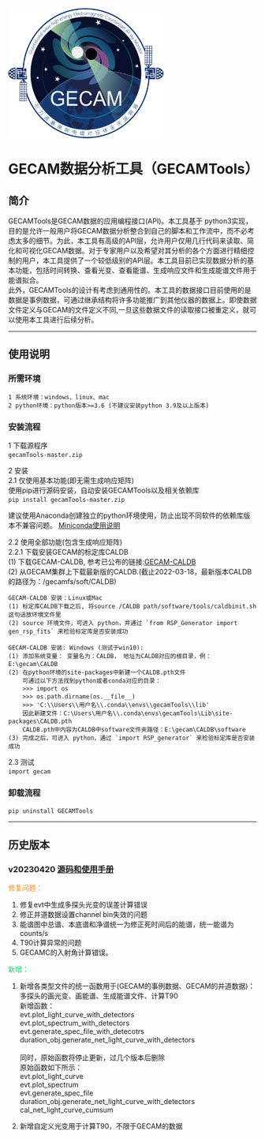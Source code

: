 <img src="file/img/logo.jpg" width = "315" height = "265" alt="" align="center" />  

# GECAM数据分析工具（GECAMTools）



## 简介  
  GECAMTools是GECAM数据的应用编程接口(API)。本工具基于 python3实现，目的是允许一般用户将GECAM数据分析整合到自己的脚本和工作流中，而不必考虑太多的细节。为此，本工具有高级的API层，允许用户仅用几行代码来读取、简化和可视化GECAM数据。对于专家用户以及希望对其分析的各个方面进行精细控制的用户，本工具提供了一个较低级别的API层。本工具目前已实现数据分析的基本功能，包括时间转换、查看光变、查看能谱、生成响应文件和生成能谱文件用于能谱拟合。  
  此外，GECAMTools的设计有考虑到通用性的。本工具的数据接口目前使用的是数据是事例数据，可通过继承结构将许多功能推广到其他仪器的数据上。即使数据文件定义与GECAM的文件定义不同,一旦这些数据文件的读取接口被重定义，就可以使用本工具进行后续分析。

---
## 使用说明

### 所需环境  
    1 系统环境：windows、linux、mac  
    2 python环境：python版本>=3.6 (不建议安装python 3.9及以上版本)

### 安装流程  
1 下载源程序  
`gecamTools-master.zip`

2 安装  
2.1 仅使用基本功能(即无需生成响应矩阵)  
使用pip进行源码安装，自动安装GECAMTools以及相关依赖库   
`pip install gecamTools-master.zip`    

建议使用Anaconda创建独立的python环境使用，防止出现不同软件的依赖库版本不兼容问题。
[Miniconda使用说明](https://www.jianshu.com/p/7299c2d4d170)<br>  

2.2 使用全部功能(包含生成响应矩阵)   
2.2.1 下载安装GECAM的标定库CALDB  
(1) 下载GECAM-CALDB, 参考已公布的链接:[GECAM-CALDB](http://gecamweb.ihep.ac.cn/xgwd.jhtml)   
(2) 从GECAM集群上下载最新版的CALDB.(截止2022-03-18，最新版本CALDB的路径为：/gecamfs/soft/CALDB)   

    GECAM-CALDB 安装：Linux或Mac     
    (1) 标定库CALDB下载之后, 将source /CALDB path/software/tools/caldbinit.sh 这句话放环境文件里   
    (2) source 环境文件，可进入 python，并通过 `from RSP_Generator import gen_rsp_fits` 来检验标定库是否安装成功

    GECAM-CALDB 安装: Windows (测试于win10):   
    (1) 添加系统变量： 变量名为：CALDB， 地址为CALDB对应的根目录，例：E:\gecam\CALDB   
    (2) 在python环境的site-packages中新建一个CALDB.pth文件
        可通过以下方法找到python或者conda对应的目录：
        >>> import os
        >>> os.path.dirname(os.__file__)
        >>> 'C:\\Users\\用户名\\.conda\\envs\\gecamTools\\lib'
        因此新建文件：C:\Users\用户名\\.conda\envs\gecamTools\Lib\site-packages\CALDB.pth
        CALDB.pth中内容为CALDB中software文件夹路径：E:\gecam\CALDB\software
    (3) 完成之后，可进入 python，通过 `import RSP_generator` 来检验标定库是否安装成功

2.3 测试  
`import gecam`

### 卸载流程  
`pip uninstall GECAMTools`

---
## 历史版本
### v20230420 [源码和使用手册](file/source_code/v20230420/)  
<font color="#ff8a14">修复问题：</font><br>
1. 修复evt中生成多探头光变的误差计算错误<br>
2. 修正并道数据设置channel bin失效的问题<br>
3. 能谱图中总谱、本底谱和净谱统一为修正死时间后的能谱，统一能谱为counts/s<br>
4. T90计算异常的问题<br>
5. GECAMC的入射角计算错误。

<font color="#12CF6A">新增：</font><br>
1. 新增各类型文件的统一函数用于(GECAM的事例数据、GECAM的并道数据)：多探头的画光变、画能谱、生成能谱文件、计算T90<br>
    新增函数：<br>
    evt.plot_light_curve_with_detectors<br>
    evt.plot_spectrum_with_detectors<br>
    evt.generate_spec_file_with_detecotrs<br>
    duration_obj.generate_net_light_curve_with_detectors<br><br>
    同时，原始函数将停止更新，过几个版本后删除<br>
    原始函数如下所示：<br>
    evt.plot_light_curve<br>
    evt.plot_spectrum<br>
    evt.generate_spec_file<br>
    duration_obj.generate_net_light_curve_with_detectors<br>
    cal_net_light_curve_cumsum<br>

2. 新增自定义光变用于计算T90，不限于GECAM的数据

